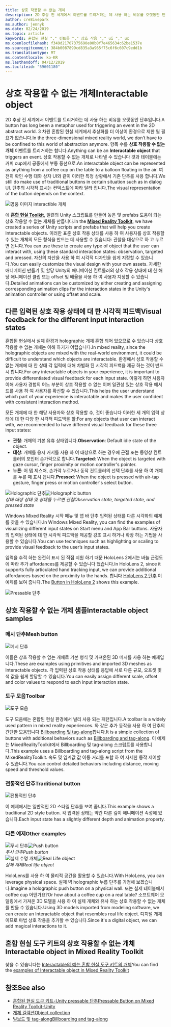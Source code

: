 ```yaml
---
title: 상호 작용할 수 없는 개체
description: 2D 추상 전 세계에서 이벤트를 트리거하는 데 사용 하는 비유를 오랫동안 단추입니다. 3 차원 혼합된 현실 세계에서 추상화를 더 이상이 환경으로 제한 될 필요가 없습니다.
author: cre8ivepark
ms.author: jennyk
ms.date: 02/24/2019
ms.topic: article
keywords: 혼합된 현실 "," 컨트롤 "," 상호 작용 "," ui "," ux
ms.openlocfilehash: f349d21707375690e00b0f7e465634c62be1537e
ms.sourcegitcommit: 384b0087899cd835a3a965f75c6f6c607c9edd1b
ms.translationtype: MT
ms.contentlocale: ko-KR
ms.lasthandoff: 04/12/2019
ms.locfileid: "59601180"
---
```

# <a name="interactable-object"></a><span data-ttu-id="5670a-105">상호 작용할 수 없는 개체</span><span class="sxs-lookup"><span data-stu-id="5670a-105">Interactable object</span></span>

<span data-ttu-id="5670a-106">2D 추상 전 세계에서 이벤트를 트리거하는 데 사용 하는 비유를 오랫동안 단추입니다.</span><span class="sxs-lookup"><span data-stu-id="5670a-106">A button has long been a metaphor used for triggering an event in the 2D abstract world.</span></span> <span data-ttu-id="5670a-107">3 차원 혼합된 현실 세계에서 추상화를 더 이상이 환경으로 제한 될 필요가 없습니다.</span><span class="sxs-lookup"><span data-stu-id="5670a-107">In the three-dimensional mixed reality world, we don’t have to be confined to this world of abstraction anymore.</span></span> <span data-ttu-id="5670a-108">항목 수를 **상호 작용할 수 없는 개체** 이벤트를 트리거하는 합니다.</span><span class="sxs-lookup"><span data-stu-id="5670a-108">Anything can be an **Interactable object** that triggers an event.</span></span> <span data-ttu-id="5670a-109">상호 작용할 수 없는 개체로 나타낼 수 있습니다 것과 테이블에는 커피 cup에서 공중에서 부동 풍선으로.</span><span class="sxs-lookup"><span data-stu-id="5670a-109">An interactable object can be represented as anything from a coffee cup on the table to a balloon floating in the air.</span></span> <span data-ttu-id="5670a-110">여전히 확인 수행 대화 상자 UI와 같이 이러한 특정 상황에서 기존 단추를 사용 합니다.</span><span class="sxs-lookup"><span data-stu-id="5670a-110">We still do make use of traditional buttons in certain situation such as in dialog UI.</span></span> <span data-ttu-id="5670a-111">단추의 시각적 표시는 컨텍스트에 따라 달라 집니다.</span><span class="sxs-lookup"><span data-stu-id="5670a-111">The visual representation of the button depends on the context.</span></span>

![영웅 이미지 interactible 개체](images/640px-interactibleobject-hero-640px.jpg)


<span data-ttu-id="5670a-113">에  **[혼합 현실 Toolkit](https://github.com/Microsoft/MixedRealityToolkit-Unity)**, 일련의 Unity 스크립트를 만들어 놓은 및 prefabs 도움이 되는 상호 작용할 수 없는 개체를 만듭니다.</span><span class="sxs-lookup"><span data-stu-id="5670a-113">In the **[Mixed Reality Toolkit](https://github.com/Microsoft/MixedRealityToolkit-Unity)**, we have created a series of Unity scripts and prefabs that will help you create Interactable objects.</span></span> <span data-ttu-id="5670a-114">이러한 표준 상호 작용 상태를 사용 하 여 사용자를 상호 작용할 수 있는 개체의 모든 형식을 만드는 데 사용할 수 있습니다: 관찰을 대상으로 하 고 누르면 됩니다.</span><span class="sxs-lookup"><span data-stu-id="5670a-114">You can use these to create any type of object that the user can interact with, using these standard interaction states: observation, targeted and pressed.</span></span> <span data-ttu-id="5670a-115">자신의 자산을 사용 하 여 시각적 디자인을 쉽게 지정할 수 있습니다.</span><span class="sxs-lookup"><span data-stu-id="5670a-115">You can easily customize the visual design with your own assets.</span></span> <span data-ttu-id="5670a-116">자세한 애니메이션 만들기 및 할당 Unity의 애니메이션 컨트롤러의 상호 작용 상태에 대 한 해당 애니메이션 클립 또는 offset 및 배율을 사용 하 여 사용자 지정할 수 있습니다.</span><span class="sxs-lookup"><span data-stu-id="5670a-116">Detailed animations can be customized by either creating and assigning corresponding animation clips for the interaction states in the Unity's animation controller or using offset and scale.</span></span> 


## <a name="visual-feedback-for-the-different-input-interaction-states"></a><span data-ttu-id="5670a-117">다른 입력된 상호 작용 상태에 대 한 시각적 피드백</span><span class="sxs-lookup"><span data-stu-id="5670a-117">Visual feedback for the different input interaction states</span></span>

<span data-ttu-id="5670a-118">혼합된 현실에서 실제 환경과 holographic 개체 혼합 되어 있으므로 수 있습니다 상호 작용할 수 없는 개체는 이해 하기가 어렵습니다.</span><span class="sxs-lookup"><span data-stu-id="5670a-118">In mixed reality, since the holographic objects are mixed with the real-world environment, it could be difficult to understand which objects are interactable.</span></span> <span data-ttu-id="5670a-119">환경에서 상호 작용할 수 없는 개체에 대 한 상태 각 입력에 대해 차별화 된 시각적 피드백을 제공 하는 것이 반드시 합니다.</span><span class="sxs-lookup"><span data-stu-id="5670a-119">For any interactable objects in your experience, it is important to provide differentiated visual feedback for each input state.</span></span> <span data-ttu-id="5670a-120">이렇게 하면 사용자 이해 사용자 경험의 어느 부분이 상호 작용할 수 없는 이며 일관성 있는 상호 작용 메서드를 사용 하 여 사용자를 확신할 수 있습니다.</span><span class="sxs-lookup"><span data-stu-id="5670a-120">This helps the user understand which part of your experience is interactable and makes the user confident with consistent interaction method.</span></span>

<span data-ttu-id="5670a-121">모든 개체에 대 한 해당 사용자와 상호 작용할 수, 것이 좋습니다 이러한 세 개의 입력 상태에 대 한 다양 한 시각적 피드백을 할:</span><span class="sxs-lookup"><span data-stu-id="5670a-121">For any objects that user can interact with, we recommended to have different visual feedback for these three input states:</span></span>
* <span data-ttu-id="5670a-122">**관찰**: 개체의 기본 유휴 상태입니다.</span><span class="sxs-lookup"><span data-stu-id="5670a-122">**Observation**: Default idle state of the object.</span></span>
* <span data-ttu-id="5670a-123">**대상**: 개체를 응시 커서를 사용 하 여 대상으로 하는 경우에 근접 또는 동영상 컨트롤러의 포인터 손가락으로 합니다.</span><span class="sxs-lookup"><span data-stu-id="5670a-123">**Targeted**: When the object is targeted with gaze cursor, finger proximity or motion controller's pointer.</span></span>
* <span data-ttu-id="5670a-124">**누른**: 어 탭 제스처, 손가락 누르거나 동작 컨트롤러의 선택 단추를 사용 하 여 개체를 누를 때 표시 됩니다.</span><span class="sxs-lookup"><span data-stu-id="5670a-124">**Pressed**: When the object is pressed with air-tap gesture, finger press or motion controller's select button.</span></span>

<span data-ttu-id="5670a-125">![Holographic 단추](images/640px-interactibleobject-holographicbutton-650px.jpg)</span><span class="sxs-lookup"><span data-stu-id="5670a-125">![Holographic button](images/640px-interactibleobject-holographicbutton-650px.jpg)</span></span><br>
<span data-ttu-id="5670a-126">*상태 대상 상태 및 상태를 누르면 관찰*</span><span class="sxs-lookup"><span data-stu-id="5670a-126">*Observation state, targeted state, and pressed state*</span></span>

<span data-ttu-id="5670a-127">Windows Mixed Reality 시작 메뉴 및 앱 바 단추 입력된 상태를 다른 시각화의 예제를 찾을 수 있습니다.</span><span class="sxs-lookup"><span data-stu-id="5670a-127">In Windows Mixed Reality, you can find the examples of visualizing different input states on Start menu and App Bar buttons.</span></span> <span data-ttu-id="5670a-128">사용자의 입력된 상태에 대 한 시각적 피드백을 제공할 강조 표시 하거나 확장 하는 기법을 사용할 수 있습니다.</span><span class="sxs-lookup"><span data-stu-id="5670a-128">You can use techniques such as highlighting or scaling to provide visual feedback to the user’s input states.</span></span>

<span data-ttu-id="5670a-129">입력을 추적 하는 완전히 표시 된 직접 지원 하기 때문 HoloLens 2에서는 바늘 근접도에 따라 추가 affordances를 제공할 수 있습니다 했습니다.</span><span class="sxs-lookup"><span data-stu-id="5670a-129">In HoloLens 2, since it supports fully articulated hand tracking input, we can provide additional affordances based on the proximity to the hands.</span></span> <span data-ttu-id="5670a-130">합니다 [HoloLens 2 단추](https://microsoft.github.io/MixedRealityToolkit-Unity/Documentation/README_Button.html) 이 예제를 보여 줍니다.</span><span class="sxs-lookup"><span data-stu-id="5670a-130">The [Button in HoloLens 2](https://microsoft.github.io/MixedRealityToolkit-Unity/Documentation/README_Button.html) shows this example.</span></span>

![Pressable 단추](images/640px-interactibleobject-pressablebutton-650px.jpg)<br>




## <a name="interactable-object-samples"></a><span data-ttu-id="5670a-132">상호 작용할 수 없는 개체 샘플</span><span class="sxs-lookup"><span data-stu-id="5670a-132">Interactable object samples</span></span>

### <a name="mesh-button"></a><span data-ttu-id="5670a-133">메시 단추</span><span class="sxs-lookup"><span data-stu-id="5670a-133">Mesh button</span></span>

![메시 단추](images/640px-interactibleobject-meshbutton.jpg)

<span data-ttu-id="5670a-135">이들은 상호 작용할 수 없는 개체로 기본 형식 및 가져온된 3D 메시를 사용 하는 예제입니다.</span><span class="sxs-lookup"><span data-stu-id="5670a-135">These are examples using primitives and imported 3D meshes as Interactable objects.</span></span> <span data-ttu-id="5670a-136">각 입력된 상호 작용 상태를 응답에 서로 다른 규모, 오프셋 및 색 값을 쉽게 할당할 수 있습니다.</span><span class="sxs-lookup"><span data-stu-id="5670a-136">You can easily assign different scale, offset and color values to respond to each input interaction state.</span></span>

### <a name="toolbar"></a><span data-ttu-id="5670a-137">도구 모음</span><span class="sxs-lookup"><span data-stu-id="5670a-137">Toolbar</span></span>

![도구 모음](images/640px-interactibleobject-toolbar.jpg)

<span data-ttu-id="5670a-139">도구 모음에는 혼합된 현실 환경에서 널리 사용 되는 패턴입니다.</span><span class="sxs-lookup"><span data-stu-id="5670a-139">A toolbar is a widely used pattern in mixed reality experiences.</span></span> <span data-ttu-id="5670a-140">와 같은 추가 동작을 사용 하 여 단추의 간단한 모음입니다 [Billboarding 및 tag-along](billboarding-and-tag-along.md)합니다.</span><span class="sxs-lookup"><span data-stu-id="5670a-140">It is a simple collection of buttons with additional behaviors such as [Billboarding and tag-along](billboarding-and-tag-along.md).</span></span> <span data-ttu-id="5670a-141">이 예제는 MixedRealityToolkit에서 Billboarding 및 tag-along 스크립트를 사용합니다.</span><span class="sxs-lookup"><span data-stu-id="5670a-141">This example uses a Billboarding and tag-along script from the MixedRealityToolkit.</span></span> <span data-ttu-id="5670a-142">속도 및 임계값 값 이동 거리를 포함 하 여 자세한 동작 제어할 수 있습니다.</span><span class="sxs-lookup"><span data-stu-id="5670a-142">You can control detailed behaviors including distance, moving speed and threshold values.</span></span>

### <a name="traditional-button"></a><span data-ttu-id="5670a-143">전통적인 단추</span><span class="sxs-lookup"><span data-stu-id="5670a-143">Traditional button</span></span>

![전통적인 단추](images/640px-interactibleobject-traditionalbutton.jpg)

<span data-ttu-id="5670a-145">이 예제에서는 일반적인 2D 스타일 단추를 보여 줍니다.</span><span class="sxs-lookup"><span data-stu-id="5670a-145">This example shows a traditional 2D style button.</span></span> <span data-ttu-id="5670a-146">각 입력된 상태는 약간 다른 깊이 애니메이션 속성에 있습니다.</span><span class="sxs-lookup"><span data-stu-id="5670a-146">Each input state has a slightly different depth and animation property.</span></span>

### <a name="other-examples"></a><span data-ttu-id="5670a-147">다른 예제</span><span class="sxs-lookup"><span data-stu-id="5670a-147">Other examples</span></span>

<span data-ttu-id="5670a-148">![푸시 단추](images/640px-interactibleobject-pushbutton.jpg)</span><span class="sxs-lookup"><span data-stu-id="5670a-148">![Push button](images/640px-interactibleobject-pushbutton.jpg)</span></span><br>
<span data-ttu-id="5670a-149">*푸시 단추*</span><span class="sxs-lookup"><span data-stu-id="5670a-149">*Push button*</span></span>
<br>
<span data-ttu-id="5670a-150">![실제 수명 개체](images/640px-interactibleobject-reallifeobject.jpg)</span><span class="sxs-lookup"><span data-stu-id="5670a-150">![Real Life object](images/640px-interactibleobject-reallifeobject.jpg)</span></span><br>
<span data-ttu-id="5670a-151">*실제 개체*</span><span class="sxs-lookup"><span data-stu-id="5670a-151">*Real life object*</span></span>

<span data-ttu-id="5670a-152">HoloLens를 사용 하 여 물리적 공간을 활용할 수 있습니다.</span><span class="sxs-lookup"><span data-stu-id="5670a-152">With HoloLens, you can leverage physical space.</span></span> <span data-ttu-id="5670a-153">실제 벽 holographic 누름 단추를 가정해 보겠습니다.</span><span class="sxs-lookup"><span data-stu-id="5670a-153">Imagine a holographic push button on a physical wall.</span></span> <span data-ttu-id="5670a-154">또는 실제 테이블에서 coffee cup 어떤가요?</span><span class="sxs-lookup"><span data-stu-id="5670a-154">Or how about a coffee cup on a real table?</span></span> <span data-ttu-id="5670a-155">소프트웨어 모델링에서 가져온 3D 모델을 사용 하 여 실제 개체와 유사 하는 상호 작용할 수 없는 개체를 만들 수 있습니다.</span><span class="sxs-lookup"><span data-stu-id="5670a-155">Using 3D models imported from modeling software, we can create an Interactable object that resembles real life object.</span></span> <span data-ttu-id="5670a-156">디지털 개체 이므로 마법 상호 작용을 추가할 수 있습니다.</span><span class="sxs-lookup"><span data-stu-id="5670a-156">Since it's a digital object, we can add magical interactions to it.</span></span>

## <a name="interactable-object-in-mixed-reality-toolkit"></a><span data-ttu-id="5670a-157">혼합 현실 도구 키트의 상호 작용할 수 없는 개체</span><span class="sxs-lookup"><span data-stu-id="5670a-157">Interactable object in Mixed Reality Toolkit</span></span>
<span data-ttu-id="5670a-158">찾을 수 있습니다는 [Interactable의 예는 혼합 현실 도구 키트의 개체](https://microsoft.github.io/MixedRealityToolkit-Unity/Documentation/README_Interactable.html)</span><span class="sxs-lookup"><span data-stu-id="5670a-158">You can find the [examples of Interactable object in Mixed Reality Toolkit](https://microsoft.github.io/MixedRealityToolkit-Unity/Documentation/README_Interactable.html)</span></span>


## <a name="see-also"></a><span data-ttu-id="5670a-159">참조</span><span class="sxs-lookup"><span data-stu-id="5670a-159">See also</span></span>
* [<span data-ttu-id="5670a-160">혼합된 현실 도구 키트-Unity pressable 단추</span><span class="sxs-lookup"><span data-stu-id="5670a-160">Pressable Button on Mixed Reality Toolkit-Unity</span></span>](https://microsoft.github.io/MixedRealityToolkit-Unity/Documentation/README_Button.html)
* [<span data-ttu-id="5670a-161">개체 컬렉션</span><span class="sxs-lookup"><span data-stu-id="5670a-161">Object collection</span></span>](object-collection.md)
* [<span data-ttu-id="5670a-162">빌보드 및 tag-along</span><span class="sxs-lookup"><span data-stu-id="5670a-162">Billboarding and tag-along</span></span>](billboarding-and-tag-along.md)
